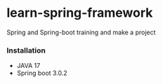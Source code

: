 # learn-spring-framework
Spring and Spring-boot training and make a project

### Installation
* JAVA 17
* Spring boot 3.0.2
